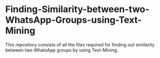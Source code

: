# Finding-Similarity-between-two-WhatsApp-Groups-using-Text-Mining
This repository consists of all the files required for finding out similarity between two WhatsApp groups by using Text-Mining.
